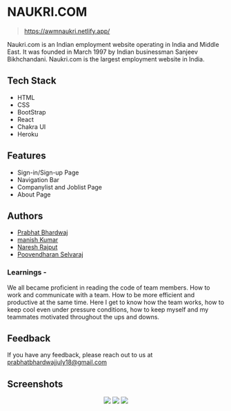 # NAUKRI.COM
> https://awmnaukri.netlify.app/

Naukri.com is an Indian employment website operating in India and Middle East. 
It was founded in March 1997 by Indian businessman Sanjeev Bikhchandani. 
Naukri.com is the largest employment website in India.






## Tech Stack
- HTML
- CSS
- BootStrap
- React
- Chakra UI
- Heroku





## Features

- Sign-in/Sign-up Page
- Navigation Bar
- Companylist and Joblist Page
- About Page



## Authors

- [Prabhat Bhardwaj](https://github.com/AWMprabhat)
- [manish Kumar](https://github.com/KManishY)
- [Naresh Rajput](https://github.com/nmewada)
- [Poovendharan Selvaraj](https://github.com/Poovendharanselvaraj)




### Learnings -
We all became proficient in reading the code of team members.
How to work and communicate with a team.
How to be more efficient and productive at the same time.
Here I get to know how the team works, how to keep cool even under pressure conditions,
how to keep myself and my teammates motivated throughout the ups and downs.



<!-- ## Deployment -->



## Feedback

If you have any feedback, please reach out to us at prabhatbhardwajjuly18@gmail.com


 ## Screenshots 
<div align="center">
  <img src="https://github.com/AWMprabhat/shiny-hydrant-7464/blob/master/src/utils/homepage.PNG"/>
  <img src="https://github.com/AWMprabhat/shiny-hydrant-7464/blob/master/src/utils/register.PNG"/>
  <img src="https://github.com/AWMprabhat/shiny-hydrant-7464/blob/master/src/utils/jobpage.PNG"/>
</div>
